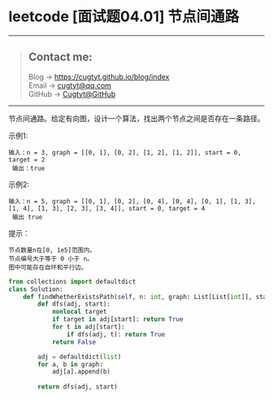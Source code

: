 # leetcode [面试题04.01] 节点间通路

---
> ## Contact me:
> Blog -> <https://cugtyt.github.io/blog/index>  
> Email -> <cugtyt@qq.com>  
> GitHub -> [Cugtyt@GitHub](https://github.com/Cugtyt)

---

节点间通路。给定有向图，设计一个算法，找出两个节点之间是否存在一条路径。

示例1:
```
输入：n = 3, graph = [[0, 1], [0, 2], [1, 2], [1, 2]], start = 0, target = 2
 输出：true
```
示例2:
```
输入：n = 5, graph = [[0, 1], [0, 2], [0, 4], [0, 4], [0, 1], [1, 3], [1, 4], [1, 3], [2, 3], [3, 4]], start = 0, target = 4
 输出 true
```
提示：
```
节点数量n在[0, 1e5]范围内。
节点编号大于等于 0 小于 n。
图中可能存在自环和平行边。
```

``` python
from collections import defaultdict
class Solution:
    def findWhetherExistsPath(self, n: int, graph: List[List[int]], start: int, target: int) -> bool:
        def dfs(adj, start):
            nonlocal target
            if target in adj[start]: return True
            for t in adj[start]:
                if dfs(adj, t): return True
            return False

        adj = defaultdict(list)
        for a, b in graph:
            adj[a].append(b)
        
        return dfs(adj, start)
```
